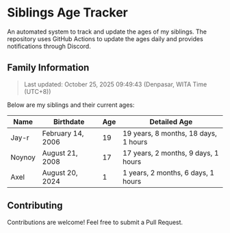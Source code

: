 # Siblings Age Tracker

An automated system to track and update the ages of my siblings. The repository uses GitHub Actions to update the ages daily and provides notifications through Discord.

## Family Information

> Last updated: October 25, 2025 09:49:43 (Denpasar, WITA Time (UTC+8))

Below are my siblings and their current ages:

| Name | Birthdate | Age | Detailed Age |
|------|-----------|-----|-------------|
| Jay-r | February 14, 2006 | 19 | 19 years, 8 months, 18 days, 1 hours |
| Noynoy | August 21, 2008 | 17 | 17 years, 2 months, 9 days, 1 hours |
| Axel | August 20, 2024 | 1 | 1 years, 2 months, 6 days, 1 hours |

## Contributing

Contributions are welcome! Feel free to submit a Pull Request.